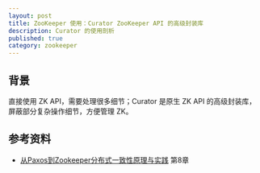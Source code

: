 ```yaml
---
layout: post
title: ZooKeeper 使用：Curator ZooKeeper API 的高级封装库
description: Curator 的使用剖析
published: true
category: zookeeper
---
```


## 背景

直接使用 ZK API，需要处理很多细节；Curator 是原生 ZK API 的高级封装库，屏蔽部分复杂操作细节，方便管理 ZK。






## 参考资料

* [从Paxos到Zookeeper分布式一致性原理与实践] 第8章








[NingG]:    http://ningg.github.com  "NingG"
[从Paxos到Zookeeper分布式一致性原理与实践]:	https://book.douban.com/subject/26292004/
[ZooKeeper-Distributed Process Coordination]:    http://shop.oreilly.com/product/0636920028901.do
[ZooKeeper Administrator's Guide-A Guide to Deployment and Administration]:	http://zookeeper.apache.org/doc/trunk/zookeeperAdmin.html
[TaoKeeper]:	https://github.com/alibaba/taokeeper	"ZooKeeper-Monitor"









